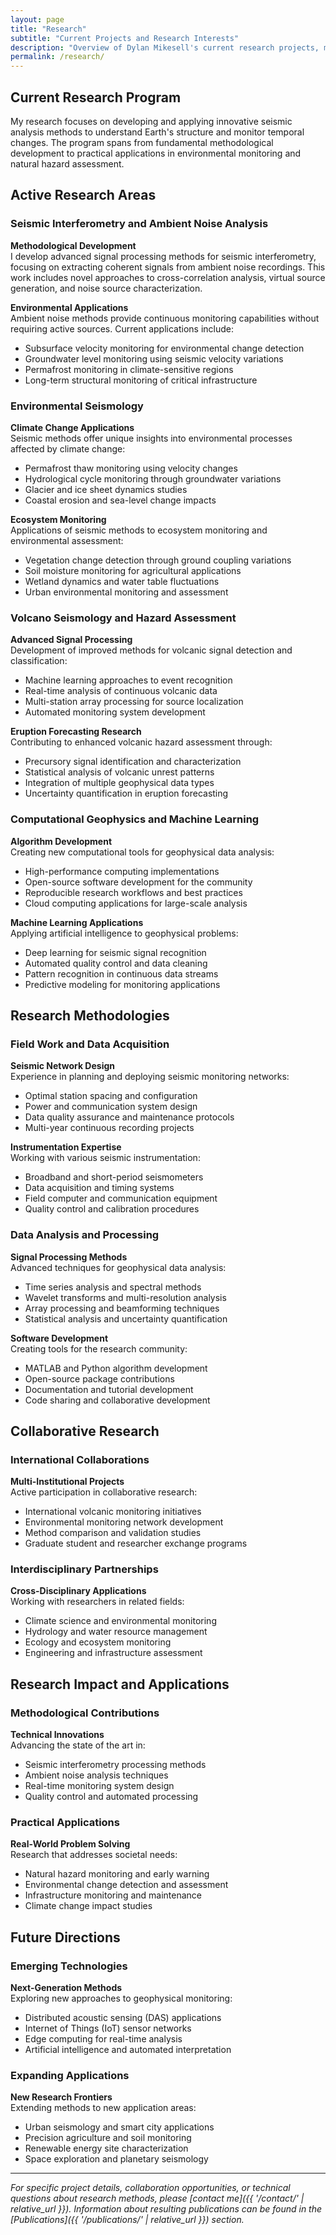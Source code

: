```yaml
---
layout: page
title: "Research"
subtitle: "Current Projects and Research Interests"
description: "Overview of Dylan Mikesell's current research projects, methodological developments, and contributions to computational geophysics and environmental monitoring."
permalink: /research/
---
```


## Current Research Program

My research focuses on developing and applying innovative seismic analysis methods to understand Earth's structure and monitor temporal changes. The program spans from fundamental methodological development to practical applications in environmental monitoring and natural hazard assessment.

## Active Research Areas

### Seismic Interferometry and Ambient Noise Analysis

**Methodological Development**  
I develop advanced signal processing methods for seismic interferometry, focusing on extracting coherent signals from ambient noise recordings. This work includes novel approaches to cross-correlation analysis, virtual source generation, and noise source characterization.

**Environmental Applications**  
Ambient noise methods provide continuous monitoring capabilities without requiring active sources. Current applications include:
- Subsurface velocity monitoring for environmental change detection
- Groundwater level monitoring using seismic velocity variations
- Permafrost monitoring in climate-sensitive regions
- Long-term structural monitoring of critical infrastructure

### Environmental Seismology

**Climate Change Applications**  
Seismic methods offer unique insights into environmental processes affected by climate change:
- Permafrost thaw monitoring using velocity changes
- Hydrological cycle monitoring through groundwater variations
- Glacier and ice sheet dynamics studies
- Coastal erosion and sea-level change impacts

**Ecosystem Monitoring**  
Applications of seismic methods to ecosystem monitoring and environmental assessment:
- Vegetation change detection through ground coupling variations
- Soil moisture monitoring for agricultural applications
- Wetland dynamics and water table fluctuations
- Urban environmental monitoring and assessment

### Volcano Seismology and Hazard Assessment

**Advanced Signal Processing**  
Development of improved methods for volcanic signal detection and classification:
- Machine learning approaches to event recognition
- Real-time analysis of continuous volcanic data
- Multi-station array processing for source localization
- Automated monitoring system development

**Eruption Forecasting Research**  
Contributing to enhanced volcanic hazard assessment through:
- Precursory signal identification and characterization
- Statistical analysis of volcanic unrest patterns
- Integration of multiple geophysical data types
- Uncertainty quantification in eruption forecasting

### Computational Geophysics and Machine Learning

**Algorithm Development**  
Creating new computational tools for geophysical data analysis:
- High-performance computing implementations
- Open-source software development for the community
- Reproducible research workflows and best practices
- Cloud computing applications for large-scale analysis

**Machine Learning Applications**  
Applying artificial intelligence to geophysical problems:
- Deep learning for seismic signal recognition
- Automated quality control and data cleaning
- Pattern recognition in continuous data streams
- Predictive modeling for monitoring applications

## Research Methodologies

### Field Work and Data Acquisition

**Seismic Network Design**  
Experience in planning and deploying seismic monitoring networks:
- Optimal station spacing and configuration
- Power and communication system design
- Data quality assurance and maintenance protocols
- Multi-year continuous recording projects

**Instrumentation Expertise**  
Working with various seismic instrumentation:
- Broadband and short-period seismometers
- Data acquisition and timing systems
- Field computer and communication equipment
- Quality control and calibration procedures

### Data Analysis and Processing

**Signal Processing Methods**  
Advanced techniques for geophysical data analysis:
- Time series analysis and spectral methods
- Wavelet transforms and multi-resolution analysis
- Array processing and beamforming techniques
- Statistical analysis and uncertainty quantification

**Software Development**  
Creating tools for the research community:
- MATLAB and Python algorithm development
- Open-source package contributions
- Documentation and tutorial development
- Code sharing and collaborative development

## Collaborative Research

### International Collaborations

**Multi-Institutional Projects**  
Active participation in collaborative research:
- International volcanic monitoring initiatives
- Environmental monitoring network development
- Method comparison and validation studies
- Graduate student and researcher exchange programs

### Interdisciplinary Partnerships

**Cross-Disciplinary Applications**  
Working with researchers in related fields:
- Climate science and environmental monitoring
- Hydrology and water resource management
- Ecology and ecosystem monitoring
- Engineering and infrastructure assessment

## Research Impact and Applications

### Methodological Contributions

**Technical Innovations**  
Advancing the state of the art in:
- Seismic interferometry processing methods
- Ambient noise analysis techniques
- Real-time monitoring system design
- Quality control and automated processing

### Practical Applications

**Real-World Problem Solving**  
Research that addresses societal needs:
- Natural hazard monitoring and early warning
- Environmental change detection and assessment
- Infrastructure monitoring and maintenance
- Climate change impact studies

## Future Directions

### Emerging Technologies

**Next-Generation Methods**  
Exploring new approaches to geophysical monitoring:
- Distributed acoustic sensing (DAS) applications
- Internet of Things (IoT) sensor networks
- Edge computing for real-time analysis
- Artificial intelligence and automated interpretation

### Expanding Applications

**New Research Frontiers**  
Extending methods to new application areas:
- Urban seismology and smart city applications
- Precision agriculture and soil monitoring
- Renewable energy site characterization
- Space exploration and planetary seismology

---

*For specific project details, collaboration opportunities, or technical questions about research methods, please [contact me]({{ '/contact/' | relative_url }}). Information about resulting publications can be found in the [Publications]({{ '/publications/' | relative_url }}) section.*